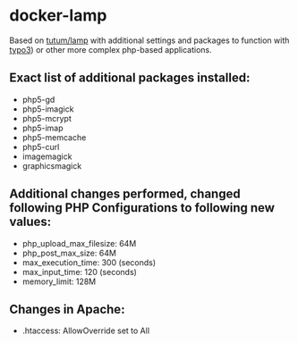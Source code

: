 # docker-lamp

Based on [tutum/lamp](https://registry.hub.docker.com/u/tutum/lamp/) with additional settings and packages to function with [typo3](http://typo3.org/)) or other more complex php-based applications.

## Exact list of additional packages installed:

- php5-gd
- php5-imagick
- php5-mcrypt
- php5-imap
- php5-memcache
- php5-curl
- imagemagick
- graphicsmagick

## Additional changes performed, changed following PHP Configurations to following new values:

- php_upload_max_filesize: 64M
- php_post_max_size: 64M
- max_execution_time: 300 (seconds)
- max_input_time: 120 (seconds)
- memory_limit: 128M

## Changes in Apache:

- .htaccess: AllowOverride set to All